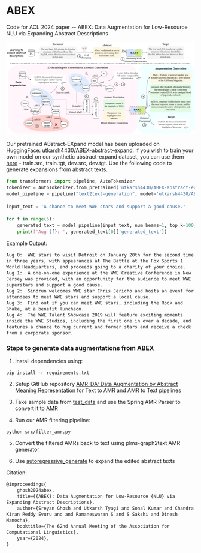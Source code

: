 # ABEX
Code for ACL 2024 paper  -- ABEX: Data Augmentation for Low-Resource NLU via Expanding Abstract Descriptions

![Proposed Methodology](./assets/ABEX-ACL.drawio.jpg)

Our pretrained ABstract-EXpand model has been uploaded on HuggingFace: [utkarsh4430/ABEX-abstract-expand](https://huggingface.co/utkarsh4430/ABEX-abstract-expand). If you wish to train your own model on our synthetic abstract-expand dataset, you can use them [here](./data/) - train.src, train.tgt, dev.src, dev.tgt.
Use the following code to generate expansions from abstract texts.

```python
from transformers import pipeline, AutoTokenizer
tokenizer = AutoTokenizer.from_pretrained('utkarsh4430/ABEX-abstract-expand')
model_pipeline = pipeline("text2text-generation", model='utkarsh4430/ABEX-abstract-expand', tokenizer=tokenizer)

input_text = 'A chance to meet WWE stars and support a good cause.'

for f in range(5):
    generated_text = model_pipeline(input_text, num_beams=1, top_k=100, do_sample=True, max_length=350, num_return_sequences=1)
    print(f'Aug {f}: ', generated_text[0]['generated_text'])
```

Example Output:
```
Aug 0:  WWE stars to visit Detroit on January 20th for the second time in three years, with appearances at The Battle at the Fox Sports 1 World Headquarters, and proceeds going to a charity of your choice.
Aug 1:  A one-on-one experience at the WWE Creative Conference in New Jersey was provided, with an opportunity for the audience to meet WWE superstars and support a good cause.
Aug 2:  Sindrun welcomes WWE star Chris Jericho and hosts an event for attendees to meet WWE stars and support a local cause.
Aug 3:  Find out if you can meet WWE stars, including the Rock and Shake, at a benefit luncheon.
Aug 4:  The WWE Talent Showcase 2019 will feature exciting moments inside the WWE Studios, including the first one in over a decade, and features a chance to hug current and former stars and receive a check from a corporate sponsor.
```

### Steps to generate data augmentations from ABEX

1. Install dependencies using:
```
pip install -r requirements.txt
```

2. Setup GitHub repository [AMR-DA: Data Augmentation by Abstract Meaning Representation](https://github.com/zzshou/amr-data-augmentation) for Text to AMR and AMR to Text pipelines

3. Take sample data from [test_data](./test_data) and use the Spring AMR Parser to convert it to AMR

4. Run our AMR filtering pipeline:
```
python src/filter_amr.py
```

5. Convert the filtered AMRs back to text using plms-graph2text AMR generator

6. Use [autoregressive_generate](./src/autoregressive_generate.py) to expand the edited abstract texts


Citation:

```
@inproceedings{
    ghosh2024abex,
    title={{ABEX}: Data Augmentation for Low-Resource {NLU} via Expanding Abstract Descriptions},
    author={Sreyan Ghosh and Utkarsh Tyagi and Sonal Kumar and Chandra Kiran Reddy Evuru and and Ramaneswaran S and S Sakshi and Dinesh Manocha},
    booktitle={The 62nd Annual Meeting of the Association for Computational Linguistics},
    year={2024},
}
```
